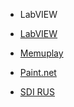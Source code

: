 - LabVIEW
 - [LabVIEW](LabVIEW/README)

- [Memuplay](Memuplay/README)

- [Paint.net](Paint.net/README)

- [SDI RUS](SDI_RUS/README)






